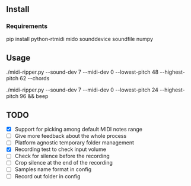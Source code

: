 #

## Install

### Requirements

pip install python-rtmidi mido sounddevice soundfile numpy

## Usage

./midi-ripper.py --sound-dev 7 --midi-dev 0 --lowest-pitch 48 --highest-pitch 62 --chords

./midi-ripper.py --sound-dev 7 --midi-dev 0 --lowest-pitch 24 --highest-pitch 96 && beep

## TODO

- [x] Support for picking among default MIDI notes range
- [ ] Give more feedback about the whole process 
- [ ] Platform agnostic temporary folder management
- [x] Recording test to check input volume
- [ ] Check for silence before the recording
- [ ] Crop silence at the end of the recording
- [ ] Samples name format in config
- [ ] Record out folder in config
